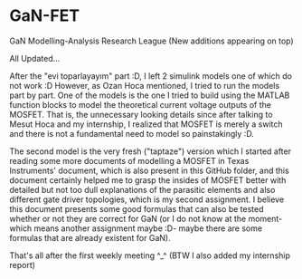 

# GaN-FET
GaN Modelling-Analysis Research League
(New additions appearing on top)

All Updated...

After the "evi toparlayayım" part :D, I left 2 simulink models one of which do not work :D However, as Ozan Hoca mentioned, I tried to run the models part by part. One of the models is the one I tried to build using the MATLAB function blocks to model the theoretical current voltage outputs of the MOSFET. That is, the unnecessary looking details since after talking to Mesut Hoca and my internship, I realized that MOSFET is merely a switch and there is not a fundamental need to model so painstakingly :D.

The second model is the very fresh ("taptaze") version which I started after reading some more documents of modelling a MOSFET in Texas Instruments' document, which is also present in this GitHub folder, and this document certainly helped me to grasp the insides of MOSFET better with detailed but not too dull explanations of the parasitic elements and also different gate driver topologies, which is my second assignment. I believe this document presents some good formulas that can also be tested whether or not they are correct for GaN (or I do not know at the moment-which means another assignment maybe :D- maybe there are some formulas that are already existent for GaN). 

That's all after the first weekly meeting ^_^ (BTW I also added my internship report)
